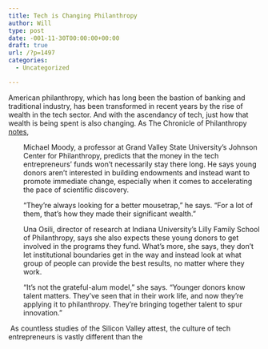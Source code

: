 ```yaml
---
title: Tech is Changing Philanthropy
author: Will
type: post
date: -001-11-30T00:00:00+00:00
draft: true
url: /?p=1497
categories:
  - Uncategorized

---
```

American philanthropy, which has long been the bastion of banking and traditional industry, has been transformed in recent years by the rise of wealth in the tech sector. And with the ascendancy of tech, just how that wealth is being spent is also changing. As The Chronicle of Philanthropy [notes][1],

<p style="padding-left: 30px;">
  Michael Moody, a professor at Grand Valley State University’s Johnson Center for Philanthropy, predicts that the money in the tech entrepreneurs’ funds won’t necessarily stay there long. He says young donors aren’t interested in building endowments and instead want to promote immediate change, especially when it comes to accelerating the pace of scientific discovery.
</p>

<p style="padding-left: 30px;">
  &#8220;They’re always looking for a better mousetrap,&#8221; he says. &#8220;For a lot of them, that’s how they made their significant wealth.&#8221;
</p>

<p style="padding-left: 30px;">
  Una Osili, director of research at Indiana University’s Lilly Family School of Philanthropy, says she also expects these young donors to get involved in the programs they fund. What’s more, she says, they don’t let institutional boundaries get in the way and instead look at what group of people can provide the best results, no matter where they work.
</p>

<p style="padding-left: 30px;">
  &#8220;It’s not the grateful-alum model,&#8221; she says. &#8220;Younger donors know talent matters. They’ve seen that in their work life, and now they’re applying it to philanthropy. They’re bringing together talent to spur innovation.&#8221;
</p>

 As countless studies of the Silicon Valley attest, the culture of tech entrepreneurs is vastly different than the

 [1]: http://philanthropy.com/article/Young-Tech-Donors-Take-Leading/151653/